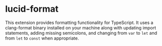 # lucid-format

This extension provides formatting functionality for TypeScript. It uses a clang-format binary installed on your machine along with updating import statements, adding missing semicolons, and changing from `var` to `let` and from `let` to `const` when appropriate.